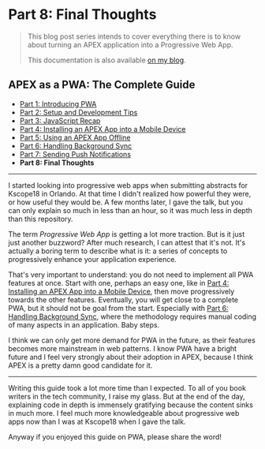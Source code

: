 # Part 8: Final Thoughts

> This blog post series intends to cover everything there is to know about turning an APEX application into a Progressive Web App.
>
> This documentation is also available [on my blog](https://vmorneau.me/apex-pwa-part8).

## APEX as a PWA: The Complete Guide

* [Part 1: Introducing PWA](./doc/part1.md)
* [Part 2: Setup and Development Tips](./doc/part2.md)
* [Part 3: JavaScript Recap](./doc/part3.md)
* [Part 4: Installing an APEX App into a Mobile Device](./doc/part4.md)
* [Part 5: Using an APEX App Offline](./doc/part5.md)
* [Part 6: Handling Background Sync](./doc/part6.md)
* [Part 7: Sending Push Notifications](./doc/part7.md)
* **Part 8: Final Thoughts**

---

I started looking into progressive web apps when submitting abstracts for Kscope18 in Orlando. At that time I didn't realized how powerful they were, or how useful they would be. A few months later, I gave the talk, but you can only explain so much in less than an hour, so it was much less in depth than this repository.

The term _Progressive Web App_ is getting a lot more traction. But is it just just another buzzword? After much research, I can attest that it's not. It's actually a boring term to describe what is it: a series of concepts to progressively enhance your application experience.

That's very important to understand: you do not need to implement all PWA features at once. Start with one, perhaps an easy one, like in [Part 4: Installing an APEX App into a Mobile Device](./doc/part4.md), then move progressively towards the other features. Eventually, you will get close to a complete PWA, but it should not be goal from the start. Especially with [Part 6: Handling Background Sync](./doc/part6.md), where the methodology requires manual coding of many aspects in an application. Baby steps.

I think we can only get more demand for PWA in the future, as their features becomes more mainstream in web patterns. I know PWA have a bright future and I feel very strongly about their adoption in APEX, because I think APEX is a pretty damn good candidate for it.

---

Writing this guide took a lot more time than I expected. To all of you book writers in the tech community, I raise my glass. But at the end of the day, explaining code in depth is immensely gratifying because the content sinks in much more. I feel much more knowledgeable about progressive web apps now than I was at Kscope18 when I gave the talk.

Anyway if you enjoyed this guide on PWA, please share the word!
